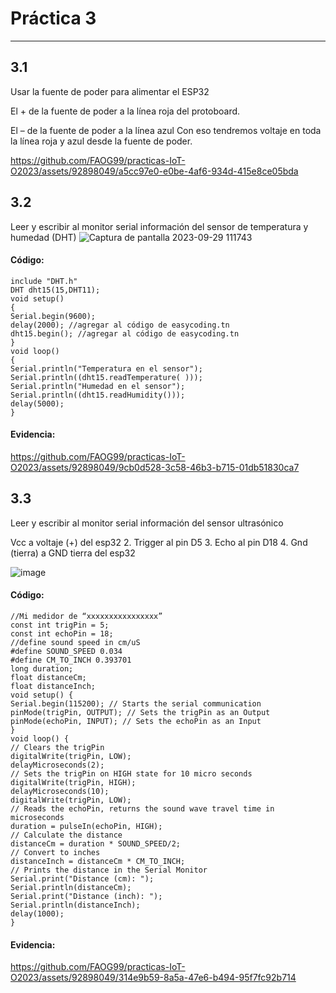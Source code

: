 

# Práctica 3
---
## 3.1
Usar la fuente de poder para alimentar el ESP32

El + de la fuente de poder a la línea roja del 
protoboard.

El – de la fuente de poder a la línea azul
Con eso tendremos voltaje en toda la línea 
roja y azul desde la fuente de poder.



https://github.com/FAOG99/practicas-IoT-O2023/assets/92898049/a5cc97e0-e0be-4af6-934d-415e8ce05bda

## 3.2
Leer y escribir al monitor serial información del sensor de 
temperatura y humedad (DHT)
![Captura de pantalla 2023-09-29 111743](https://github.com/FAOG99/practicas-IoT-O2023/assets/92898049/916f45c8-2a89-4b74-92a6-d5f37afbd983)

#### Código:
```
include "DHT.h"
DHT dht15(15,DHT11);
void setup()
{
Serial.begin(9600);
delay(2000); //agregar al código de easycoding.tn
dht15.begin(); //agregar al código de easycoding.tn
}
void loop()
{
Serial.println("Temperatura en el sensor");
Serial.println((dht15.readTemperature( )));
Serial.println("Humedad en el sensor");
Serial.println((dht15.readHumidity()));
delay(5000);
}

```
#### Evidencia:




https://github.com/FAOG99/practicas-IoT-O2023/assets/92898049/9cb0d528-3c58-46b3-b715-01db51830ca7


## 3.3
Leer y escribir al monitor serial información del sensor ultrasónico

Vcc a voltaje (+) del esp32 
2. Trigger al pin D5
3. Echo al pin D18
4. Gnd (tierra) a GND tierra del esp32

![image](https://github.com/FAOG99/practicas-IoT-O2023/assets/92898049/7a6f75ec-7858-4da5-8121-3e788a04d636)


#### Código:
```
//Mi medidor de “xxxxxxxxxxxxxxxx”
const int trigPin = 5;
const int echoPin = 18;
//define sound speed in cm/uS
#define SOUND_SPEED 0.034
#define CM_TO_INCH 0.393701
long duration;
float distanceCm;
float distanceInch;
void setup() {
Serial.begin(115200); // Starts the serial communication
pinMode(trigPin, OUTPUT); // Sets the trigPin as an Output
pinMode(echoPin, INPUT); // Sets the echoPin as an Input
}
void loop() {
// Clears the trigPin
digitalWrite(trigPin, LOW);
delayMicroseconds(2);
// Sets the trigPin on HIGH state for 10 micro seconds
digitalWrite(trigPin, HIGH);
delayMicroseconds(10);
digitalWrite(trigPin, LOW);
// Reads the echoPin, returns the sound wave travel time in microseconds
duration = pulseIn(echoPin, HIGH);
// Calculate the distance
distanceCm = duration * SOUND_SPEED/2;
// Convert to inches
distanceInch = distanceCm * CM_TO_INCH;
// Prints the distance in the Serial Monitor
Serial.print("Distance (cm): ");
Serial.println(distanceCm);
Serial.print("Distance (inch): ");
Serial.println(distanceInch);
delay(1000);
}

```

#### Evidencia:



https://github.com/FAOG99/practicas-IoT-O2023/assets/92898049/314e9b59-8a5a-47e6-b494-95f7fc92b714

